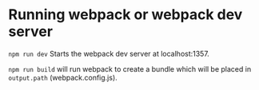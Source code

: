 # Running webpack or webpack dev server

`npm run dev`
Starts the webpack dev server at localhost:1357.

`npm run build` will run webpack to create a bundle which will be placed in `output.path` (webpack.config.js).
